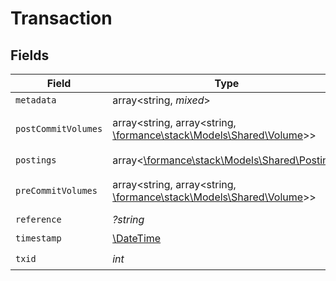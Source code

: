 # Transaction


## Fields

| Field                                                                                                                 | Type                                                                                                                  | Required                                                                                                              | Description                                                                                                           | Example                                                                                                               |
| --------------------------------------------------------------------------------------------------------------------- | --------------------------------------------------------------------------------------------------------------------- | --------------------------------------------------------------------------------------------------------------------- | --------------------------------------------------------------------------------------------------------------------- | --------------------------------------------------------------------------------------------------------------------- |
| `metadata`                                                                                                            | array<string, *mixed*>                                                                                                | :heavy_minus_sign:                                                                                                    | N/A                                                                                                                   |                                                                                                                       |
| `postCommitVolumes`                                                                                                   | array<string, array<string, [\formance\stack\Models\Shared\Volume](../../Models/Shared/Volume.md)>>                   | :heavy_minus_sign:                                                                                                    | N/A                                                                                                                   | {"orders:1":{"USD":{"input":100,"output":10,"balance":90}},"orders:2":{"USD":{"input":100,"output":10,"balance":90}}} |
| `postings`                                                                                                            | array<[\formance\stack\Models\Shared\Posting](../../Models/Shared/Posting.md)>                                        | :heavy_check_mark:                                                                                                    | N/A                                                                                                                   |                                                                                                                       |
| `preCommitVolumes`                                                                                                    | array<string, array<string, [\formance\stack\Models\Shared\Volume](../../Models/Shared/Volume.md)>>                   | :heavy_minus_sign:                                                                                                    | N/A                                                                                                                   | {"orders:1":{"USD":{"input":100,"output":10,"balance":90}},"orders:2":{"USD":{"input":100,"output":10,"balance":90}}} |
| `reference`                                                                                                           | *?string*                                                                                                             | :heavy_minus_sign:                                                                                                    | N/A                                                                                                                   | ref:001                                                                                                               |
| `timestamp`                                                                                                           | [\DateTime](https://www.php.net/manual/en/class.datetime.php)                                                         | :heavy_check_mark:                                                                                                    | N/A                                                                                                                   |                                                                                                                       |
| `txid`                                                                                                                | *int*                                                                                                                 | :heavy_check_mark:                                                                                                    | N/A                                                                                                                   |                                                                                                                       |